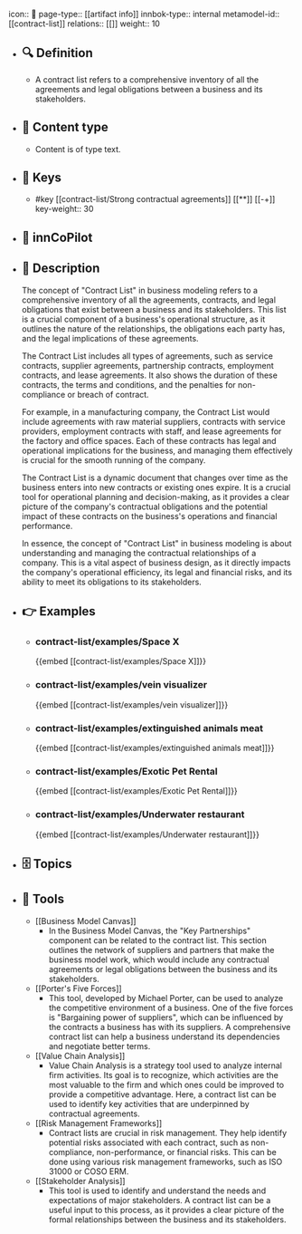 icon:: 🧿
page-type:: [[artifact info]]
innbok-type:: internal
metamodel-id:: [[contract-list]]
relations:: [[]]
weight:: 10

- ## 🔍 Definition
  - A contract list refers to a comprehensive inventory of all the agreements and legal obligations between a business and its stakeholders.
- ## 📰 Content type 
  - Content is of type text.
  
- ## 🔑 Keys
  - #key [[contract-list/Strong contractual agreements]] [[**]] [[-+]]
    key-weight:: 30
- ## 🤖 innCoPilot
  
- ## 📖 Description
  The concept of "Contract List" in business modeling refers to a comprehensive inventory of all the agreements, contracts, and legal obligations that exist between a business and its stakeholders. This list is a crucial component of a business's operational structure, as it outlines the nature of the relationships, the obligations each party has, and the legal implications of these agreements.
  
  The Contract List includes all types of agreements, such as service contracts, supplier agreements, partnership contracts, employment contracts, and lease agreements. It also shows the duration of these contracts, the terms and conditions, and the penalties for non-compliance or breach of contract.
  
  For example, in a manufacturing company, the Contract List would include agreements with raw material suppliers, contracts with service providers, employment contracts with staff, and lease agreements for the factory and office spaces. Each of these contracts has legal and operational implications for the business, and managing them effectively is crucial for the smooth running of the company.
  
  The Contract List is a dynamic document that changes over time as the business enters into new contracts or existing ones expire. It is a crucial tool for operational planning and decision-making, as it provides a clear picture of the company's contractual obligations and the potential impact of these contracts on the business's operations and financial performance.
  
  In essence, the concept of "Contract List" in business modeling is about understanding and managing the contractual relationships of a company. This is a vital aspect of business design, as it directly impacts the company's operational efficiency, its legal and financial risks, and its ability to meet its obligations to its stakeholders.
- ## 👉 Examples
  - ### contract-list/examples/Space X
    {{embed [[contract-list/examples/Space X]]}}
  - ### contract-list/examples/vein visualizer
    {{embed [[contract-list/examples/vein visualizer]]}}
  - ### contract-list/examples/extinguished animals meat
    {{embed [[contract-list/examples/extinguished animals meat]]}}
  - ### contract-list/examples/Exotic Pet Rental
    {{embed [[contract-list/examples/Exotic Pet Rental]]}}
  - ### contract-list/examples/Underwater restaurant
    {{embed [[contract-list/examples/Underwater restaurant]]}}
  
- ## 🗄️ Topics
  
- ## 🧰 Tools
  - [[Business Model Canvas]]
    - In the Business Model Canvas, the "Key Partnerships" component can be related to the contract list. This section outlines the network of suppliers and partners that make the business model work, which would include any contractual agreements or legal obligations between the business and its stakeholders.
  - [[Porter's Five Forces]]
    - This tool, developed by Michael Porter, can be used to analyze the competitive environment of a business. One of the five forces is "Bargaining power of suppliers", which can be influenced by the contracts a business has with its suppliers. A comprehensive contract list can help a business understand its dependencies and negotiate better terms.
  - [[Value Chain Analysis]]
    - Value Chain Analysis is a strategy tool used to analyze internal firm activities. Its goal is to recognize, which activities are the most valuable to the firm and which ones could be improved to provide a competitive advantage. Here, a contract list can be used to identify key activities that are underpinned by contractual agreements.
  - [[Risk Management Frameworks]]
    - Contract lists are crucial in risk management. They help identify potential risks associated with each contract, such as non-compliance, non-performance, or financial risks. This can be done using various risk management frameworks, such as ISO 31000 or COSO ERM.
  - [[Stakeholder Analysis]]
    - This tool is used to identify and understand the needs and expectations of major stakeholders. A contract list can be a useful input to this process, as it provides a clear picture of the formal relationships between the business and its stakeholders.

